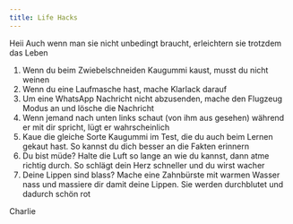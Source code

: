 ```yaml
---
title: Life Hacks
---
```


Heii
Auch wenn man sie nicht unbedingt braucht, erleichtern sie trotzdem das Leben

1. Wenn du beim Zwiebelschneiden Kaugummi kaust, musst du nicht weinen
2. Wenn du eine Laufmasche hast, mache Klarlack darauf
3. Um eine WhatsApp Nachricht nicht abzusenden, mache den Flugzeug Modus an und lösche die Nachricht
4. Wenn jemand nach unten links schaut (von ihm aus gesehen) während er mit dir spricht, lügt er wahrscheinlich
5. Kaue die gleiche Sorte Kaugummi im Test, die du auch beim Lernen gekaut hast. So kannst du dich besser an die Fakten erinnern
6. Du bist müde? Halte die Luft so lange an wie du kannst, dann atme richtig durch. So schlägt dein Herz schneller und du wirst              wacher
7. Deine Lippen sind blass? Mache eine Zahnbürste mit warmen Wasser nass und massiere dir damit deine Lippen. Sie werden durchblutet und dadurch schön rot

Charlie <i class="icons8-like"></i>
